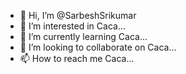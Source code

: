 - 👋 Hi, I’m @SarbeshSrikumar
- 👀 I’m interested in Caca...
- 🌱 I’m currently learning Caca...
- 💞️ I’m looking to collaborate on Caca...
- 📫 How to reach me Caca...

<!---
SarbeshSrikumar/SarbeshSrikumar is a ✨ special ✨ repository because its `README.md` (this file) appears on your GitHub profile.
You can click the Preview link to take a look at your changes.
--->
